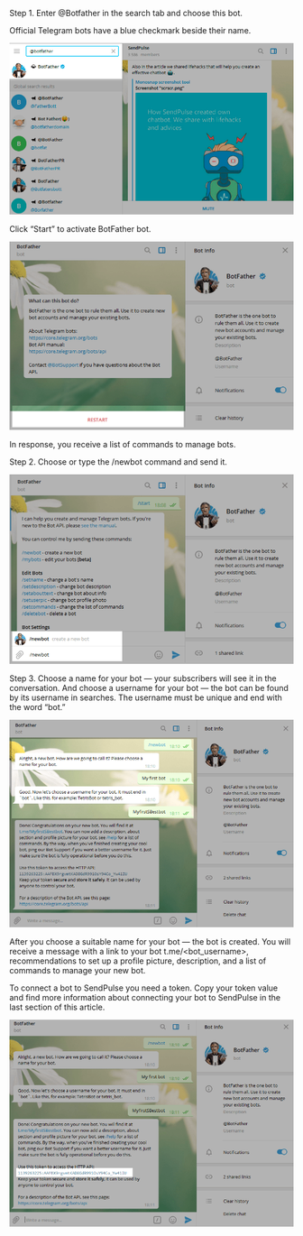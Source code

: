 Step 1. Enter @Botfather in the search tab and choose this bot.

Official Telegram bots have a blue checkmark beside their name.

![1](images/1.png)

Click “Start” to activate BotFather bot.

![1](images/2.png)

In response, you receive a list of commands to manage bots.

Step 2. Choose or type the /newbot command and send it.

![1](images/3.png)

Step 3. Choose a name for your bot — your subscribers will see it in the conversation. And choose a username for your bot — the bot can be found by its username in searches. The username must be unique and end with the word “bot.”

![1](images/4.png)

After you choose a suitable name for your bot — the bot is created. You will receive a message with a link to your bot t.me/<bot_username>, recommendations to set up a profile picture, description, and a list of commands to manage your new bot.

To connect a bot to SendPulse you need a token. Copy your token value and find more information about connecting your bot to SendPulse in the last section of this article.

![1](images/5.png)
